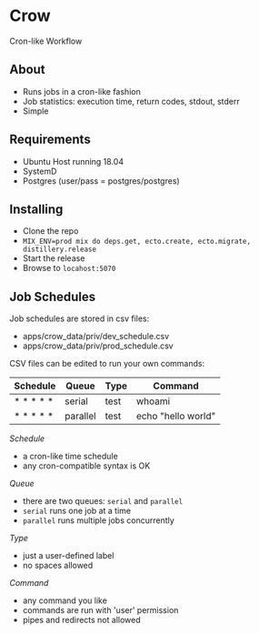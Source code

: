# Crow

Cron-like Workflow

## About

- Runs jobs in a cron-like fashion
- Job statistics: execution time, return codes, stdout, stderr
- Simple

## Requirements

- Ubuntu Host running 18.04
- SystemD
- Postgres (user/pass = postgres/postgres)

## Installing

- Clone the repo
- `MIX_ENV=prod mix do deps.get, ecto.create, ecto.migrate, distillery.release`
- Start the release
- Browse to `locahost:5070`

## Job Schedules

Job schedules are stored in csv files:

- apps/crow_data/priv/dev_schedule.csv
- apps/crow_data/priv/prod_schedule.csv

CSV files can be edited to run your own commands:

| Schedule  | Queue    | Type | Command            |
|-----------|----------|------|--------------------|
| * * * * * | serial   | test | whoami             |
| * * * * * | parallel | test | echo "hello world" |

_Schedule_

- a cron-like time schedule
- any cron-compatible syntax is OK

_Queue_

- there are two queues: `serial` and `parallel`
- `serial` runs one job at a time
- `parallel` runs multiple jobs concurrently

_Type_

- just a user-defined label
- no spaces allowed

_Command_

- any command you like
- commands are run with 'user' permission
- pipes and redirects not allowed

